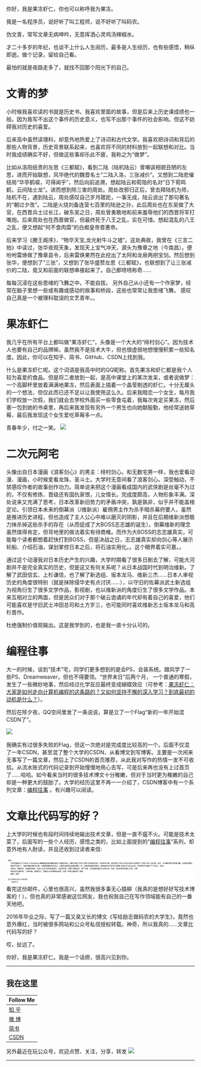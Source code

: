 
你好，我是果冻虾仁，你也可以称呼我为果冻。

我是一名程序员，说好听了叫工程师，说不好听了叫码农。
<!--  -->
伪文青，常写文章无病呻吟，无意挥洒心灵鸡汤辣椒水。

才二十多岁的年纪，也谈不上什么人生阅历，最多是人生经历，也有些感悟，稍纵即逝。做个记录，留给自己看。

最怕的就是夜路走多了，就找不回那个阳光下的自己。



# 文青的梦
小时候我喜欢读的书就是历史书，我喜欢里面的故事，但是后来上历史课成绩也一般。因为我写不出这个事件的历史意义，也写不出那个事件的社会影响。但这不妨碍我对历史的喜爱。

后来高中虽然读理科，却意外地热爱上了诗词和古代文学。我喜欢把诗词和背后的那些人物背景，历史背景联系起来，也喜欢将不同的材料放到一起联想和对比。当时我成绩确实不好，但做这些事却乐此不疲，我称之为“做梦”。

比如从洛阳纸贵的左思《三都赋》，看到二陆（陆机陆云）曾嘲讽相貌丑陋的左思，进而开始联想，风华绝代的魏晋名士“二陆入洛，三张减价”。又想到二陆悲催结局“华亭鹤唳，可得闻乎”，然后向前追溯，想起陆云和荀隐的名对“日下荀鸣鹤，云间陆士龙”。进而想到除三害的周处。周处改邪归正后，曾去拜陆机为师，陆机不在，遇到陆云，周处感叹自己岁月蹉跎，一事无成，陆云说出了那句著名的“朝过夕改”。二陆是火烧刘备连营七百里的陆逊之孙，此后周处也在东吴做了大官，在西晋兵士过长江，破东吴之日，周处曾勇敢地和前来羞辱他们的西晋将军打嘴炮。后来周处也在西晋做官，但最终死于八王之乱，实在可惜。想起混乱的八王之乱，便又想起“何不食肉糜”的白痴皇帝晋惠帝。

后来学习《滕王阁序》，“物华天宝,龙光射牛斗之墟”。这处典故，我曾在《三言二拍》中读过，张华夜观天象，发现天上宝气冲天，源头为豫章之地（今南昌）。便吩咐雷焕做了豫章县令，后来雷焕果然在此挖出了太阿和龙泉两把宝剑。然后想到张华，便想到了“三张”，又想到了张华盛赞左思《三都赋》，也联想到了让三张减价的二陆，竟又和前面的联想串接起来了。自己都啧啧称奇……

每每沉浸在这些思绪的飞舞之中，不能自拔。
另外自己从小还有一个作家梦，经常在脑子里想一些或有趣或感动的故事和桥段，这些也常常让我思绪飞舞。
感叹自己真是一个被理科耽误的文艺青年。。





# 果冻虾仁
我几乎在所有平台上都叫做“果冻虾仁”，头像是一个大大的“绯村剑心”。因为技术人也要有自己的品牌嘛，虽然我不是技术大牛，但也很虚弱地想慢慢积累一些知名度。因此，你可以在知乎、简书、GitHub、CSDN上找到我。

什么是果冻虾仁呢。这个词语是我高中时的QQ昵称。首先果冻和虾仁都是我个人较为喜爱的食品。但是将二者放到一起，是高中课堂上的某次发呆，或者说做梦：一个高脚杯里放着满满地果冻，然后表面上插着一个晶莹剔透的虾仁。十分无厘头的一个想法，但仅此而已还不足以让我使用这么久。后来我暗恋一个女生，每月我们学校放一次假，我们就会去学校外面买一些零食屯着，我每次肯定买果冻，然后塞一包到她的书桌里，再后来我发现有另外一个男生也向她献殷勤，他经常送她草莓，最后我发现这个女生爱吃草莓多一点。

青春年少，付之一笑。
![](https://pic4.zhimg.com/80/v2-b352b9be91b8ffc2ad283db9f9d9b8e1_hd.jpg)

# 二次元阿宅
头像出自日本漫画《浪客剑心》的男主：绯村剑心。和无数宅男一样，我也爱看动漫、漫画，小时候爱看龙珠、圣斗士。大学时无意间看了浪客剑心。深受触动，不禁感叹作者的故事创作功力。简单说来把这个漫画看成国内的武侠剧是丝毫不为过的，不仅有修炼、晋级还有国仇家恨，儿女情长。完成度颇高，人物形象丰满。深处说来又充满了思考，日本改革新旧势力的矛盾冲突，孰是孰非，似乎并不能盖棺定论。引领日本未来的倒幕派（/维新派）雇佣男主作为杀手暗杀幕府要人，虽然是推进历史进程，但也造成了主人公心中难以磨灭的阴影，并且在后期维新派想极力抹杀掉这些杀手的存在（从而促成了大BOSS志志雄的诞生）。倒幕维新的理念虽然值得肯定，但背地里的做法着实有待商榷。而作为大BOSS的志志雄真实，可能每个读者都想着赶快打到BOSS，但是决战之日，志志雄真实却向剑心等人展示轮船、介绍石油，谋划掌控日本之后，将石油实用化。。这个眼界着实可嘉。。

通过这个动漫我对日本历史产生的兴趣，大学时期看了很多日剧去了解，可能大河剧并不是完全真实的历史，但是这又有何关系呢？从日本战国时代到明治维新。了解了武田信玄、上杉谦信，也了解了新选组、坂本龙马、维新三杰……日本人审视历史的角度很特别（就是抹除侵华史有点讨厌……），以守旧的佐幕派武士新选组为视角衍生了很多文学作品，影视剧，也以维新派的角度衍生了很多文学作品。本来互相对立的两面，但是民众们对于那个破云诡谲的年代却有着自己的喜爱，他们可能喜欢是守旧武士冲田总司和土方岁三，也可能同时喜欢维新志士坂本龙马和高杉晋作。

杜绝强制价值观输出。这是我学到的，也是我一直十分认可的。

# 编程往事
大一的时候，谈到“技术”宅，同学们更多想到的是会PS，会装系统。跟风学了一些PS、Dreamweaver，但也不得要领。“世界末日”后两个月， 一个普通的寒假，发生了一些微妙地事，然后经过化学反应最终变成蝴蝶效应（可参考：[果冻虾仁：大家是如何走向计算机编程的这条路的？又如何坚持不懈的深入学习？到底最初的动机是什么？](https://www.zhihu.com/question/60865334/answer/182169005)）。

然后在除夕夜，QQ空间里发了一条说说，算是立了一个Flag“新的一年开始混CSDN了”。

![](https://pic4.zhimg.com/80/v2-ccb132273a6e6f8aa70545939c51bc38_hd.jpg)


我确实有过很多失败的Flag，但这一次绝对是完成度比较高的一个。后面不仅混了一年CSDN，甚至混了整个大学的CSDN，从看博文到写博客。主要是一次闲来无事写了一篇文章，然后上了CSDN的首页推荐，从此我对写作的热情一发不可收拾。从流水账式的代码记录到开始慢慢地用心去写，可是后来再也没有上过首页了……哈哈。如今看来当时的很多技术博文十分稚嫩，但对于当时更为稚嫩的自己却是一种更大的鼓励了。大学的经历这里不再一一介绍了，CSDN博客中有一个系列文章：[编程往事](https://blog.csdn.net/guodongxiaren/article/category/1374165) 。有兴趣可以阅读。

# 文章比代码写的好？
上大学的时候也有段时间持续地输出技术文章，但是一直不瘟不火。可能是技术太菜了，后面写的一些个人经历，感悟之类的，比如上面提到的“[编程往事](https://blog.csdn.net/guodongxiaren/article/category/1374165)”系列，却意外地有人耐读，并且还收到过读者来信:

![](https://raw.githubusercontent.com/guodongxiaren/ImageCache/master/screenshot/reader_letter.jpg)
看完这份邮件，心里也很高兴，虽然我很多事无心插柳（我真的是想好好写技术博客的！），但也真的非常感谢这位网友，我也祝我自己在写作领域能有自己的一番天地吧。


2016年毕业之际，写了一篇又臭又长的博文《写给励志做码农的大学生》，竟然也意外爆红，当时被很多网站和公众号私信授权转载。神奇，所以我真的……文章比代码写的好？


哎，扯远了。

你好，我是果冻虾仁。我是一个话痨，很高兴见到你。


*******************

## 我在这里

|Follow Me|
|---|
|[知 乎][zhihu]
|[微 博][weibo]
|[简书][jianshu]
|[CSDN][csdn]

另外最近在玩公众号，欢迎点赞、关注，分享，转发
![](/img/codepast-banner.png)

*******************
[csdn]:http://blog.csdn.net/guodongxiaren
[zhihu]:https://www.zhihu.com/people/guodongxiaren
[weibo]:http://weibo.com/linpiaochen
[jianshu]:http://www.jianshu.com/u/0c852dd5e473

